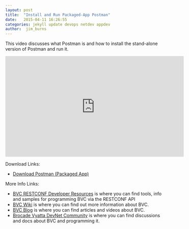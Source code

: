 ```yaml
---
layout: post
title:  "Install and Run Packaged-App Postman"
date:   2015-04-11 16:26:55
categories: jekyll update devops netdev appdev
author:  jim_burns
---
```


This video discusses what Postman is and how to install the stand-alone version of Postman and run it.

<iframe width="560" height="315" src="https://www.youtube.com/embed/glDbM7v4qIo" frameborder="0" allowfullscreen></iframe>

Download Links:

 * <a href="https://www.google.com/url?sa=t&rct=j&q=&esrc=s&source=web&cd=1&ved=0CB4QFjAA&url=https%3A%2F%2Fchrome.google.com%2Fwebstore%2Fdetail%2Fpostman-rest-client-packa%2Ffhbjgbiflinjbdggehcddcbncdddomop%3Fhl%3Den&ei=IaEpVZywG6K1sATz44GYBg&usg=AFQjCNHKEjKwq3K5Gs49WqZsQSokDjqH0w&bvm=bv.90491159,d.cWc" target="_blank">Download Postman (Packaged App)</a>


More Info Links:

 * <a href="https://github.com/BRCDcomm/BVC/wiki/RESTCONF-Developer-Resources" target="_blank">BVC RESTCONF Developer Resources</a> is where you can find tools, info and samples for programming BVC via the RESTCONF API
 * <a href="https://github.com/BRCDcomm/BVC/wiki" target="_blank">BVC Wiki</a> is where you can find out more information about BVC.
 * <a href="https://brcdcomm.github.io/BVC/" target="_blank">BVC Blog</a> is where you can find articles and videos about BVC.
 * <a href="http://community.brocade.com/t5/DevNet/ct-p/APISupport" target="_blank">Brocade Vyatta DevNet Community</a> is where you can find discussions and docs about BVC and programming it.

[InstallBVC]: http://brcdcomm.github.io/BVC/jekyll/update/devops/netdev/appdev/2015/01/19/install-brocade-vyatta-controller.html
[ProgramOpenFlow]: http://brcdcomm.github.io/BVC/jekyll/update/devops/netdev/appdev/2015/02/10/restconf-app-1.html
